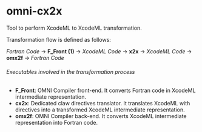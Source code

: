 # omni-cx2x

Tool to perform XcodeML to XcodeML transformation.

Transformation flow is defined as follows:

*Fortran Code* -> **F_Front (1)** -> *XcodeML Code* -> **x2x** -> *XcodeML Code* ->
**omx2f** -> *Fortran Code*

###### Executables involved in the transformation process
* **F_Front**: OMNI Compiler front-end. It converts Fortran code in XcodeML
intermediate representation.
* **cx2x**: Dedicated claw directives translator. It translates XcodeML with
directives into a transformed XcodeML intermediate representation.
* **omx2f**: OMNI Compiler back-end. It converts XcodeML intermediate
representation into Fortran code.
